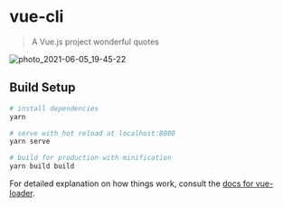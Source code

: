 # vue-cli
> A Vue.js project wonderful quotes

![photo_2021-06-05_19-45-22](https://user-images.githubusercontent.com/81500583/120901641-6c815d00-c651-11eb-91f7-43a294380ebb.jpg)

## Build Setup

``` bash
# install dependencies
yarn

# serve with hot reload at localhost:8080
yarn serve

# build for production with minification
yarn build build
```

For detailed explanation on how things work, consult the [docs for vue-loader](http://vuejs.github.io/vue-loader).

